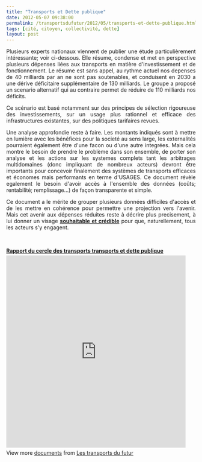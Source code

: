 ```yaml
---
title: "Transports et Dette publique"
date: 2012-05-07 09:38:00
permalink: /transportsdufutur/2012/05/transports-et-dette-publique.html
tags: [cité, citoyen, collectivité, dette]
layout: post
---
```


<p style="text-align: justify;">Plusieurs experts nationaux viennent de publier une étude particulièrement intéressante; voir ci-dessous. Elle résume, condense et met en perspective plusieurs dépenses liées aux transports en matière d'investissement et de fonctionnement. Le résume est sans appel, au rythme actuel nos depenses de 40 milliards par an ne sont pas soutenables, et conduisent en 2030 a une dérive déficitaire supplémentaire de 130 milliards. Le groupe a proposé un scenario alternatif qui au contraire permet de réduire de 110 milliards nos déficits.</p> <p style="text-align: justify;">Ce scénario est basé notamment sur des principes de sélection rigoureuse des investissements, sur un usage plus rationnel et efficace des infrastructures existantes, sur des politiques tarifaires revues. </p>  <!--more-->   <p style="text-align: justify;">Une analyse approfondie reste à faire. Les montants indiqués sont à mettre en lumière avec les bénéfices pour la societé au sens large, les externalités pourraient également être d'une facon ou d'une autre integrées. Mais cela montre le besoin de prendre le problème dans son ensemble, de porter son analyse et les actions sur les systemes complets tant les arbitrages multidomaines (donc impliquant de nombreux acteurs) devront être importants pour concevoir finalement des systèmes de transports efficaces et économes mais performants en terme d'USAGES. Ce document révèle egalement le besoin d'avoir accès à l'ensemble des données (coûts; rentabilité; remplissage...) de façon transparente et simple.</p> <p style="text-align: justify;">Ce document a le mérite de grouper plusieurs données difficiles d'accès et de les mettre en cohérence pour permettre une projection vers l'avenir. Mais cet avenir aux dépenses réduites reste à décrire plus precisement, à lui donner un visage <a href="https://gabrielplassat.github.io/transportsdufutur/2012/05/jean-pierre-dupuy-nous-apporte-dans-son-dernier-ouvrage-des-pistes-de-reflexion-pour-nous-aider-a-penser-le-monde-qui-vient.html" target="_blank"><strong>souhaitable et crédible</strong></a> pour que, naturellement, tous les acteurs s'y engagent.</p> <p> </p> <div id="__ss_12808167" style="width: 477px;"><strong style="display: block; margin: 12px 0 4px;"><a href="http://www.slideshare.net/transportsdufutur/rapport-du-cercle-des-transports-transports-et-dette-publique" target="_blank" title="Rapport du cercle des transports transports et dette publique">Rapport du cercle des transports transports et dette publique</a></strong> <iframe frameborder="0" height="510" marginheight="0" marginwidth="0" scrolling="no" src="http://www.slideshare.net/slideshow/embed_code/12808167" width="477"></iframe> <div style="padding: 5px 0 12px;">View more <a href="http://www.slideshare.net/" target="_blank">documents</a> from <a href="http://www.slideshare.net/transportsdufutur" target="_blank">Les transports du futur</a></div> </div>
